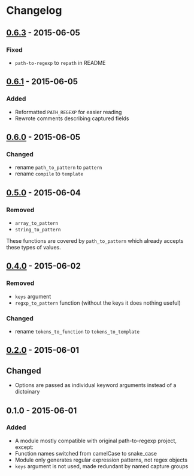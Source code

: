 # Changelog


## [0.6.3] - 2015-06-05
### Fixed
* `path-to-regexp` to `repath` in README


## [0.6.1] - 2015-06-05
### Added
* Reformatted `PATH_REGEXP` for easier reading
* Rewrote comments describing captured fields


## [0.6.0] - 2015-06-05
### Changed
* rename `path_to_pattern` to `pattern`
* rename `compile` to `template`

## [0.5.0] - 2015-06-04
### Removed
* `array_to_pattern`
* `string_to_pattern`

These functions are covered by `path_to_pattern` which already accepts these
types of values.


## [0.4.0] - 2015-06-02
### Removed
* `keys` argument
* `regxp_to_pattern` function (without the keys it does nothing useful)

### Changed
* rename `tokens_to_function` to `tokens_to_template`


## [0.2.0] - 2015-06-01
## Changed
* Options are passed as individual keyword arguments instead of a dictoinary

## 0.1.0 - 2015-06-01
### Added
* A module mostly compatible with original path-to-regexp project, except:
* Function names switched from camelCase to snake_case
* Module only generates regular expression patterns, not regex objects
* `keys` argument is not used, made redundant by named capture groups

[unreleased]: https://github.com/nickcoutsos/python-repath/compare/v0.6.3...HEAD
[0.6.3]: https://github.com/nickcoutsos/python-repath/compare/v0.6.1...v0.6.3
[0.6.1]: https://github.com/nickcoutsos/python-repath/compare/v0.6.0...v0.6.1
[0.6.0]: https://github.com/nickcoutsos/python-repath/compare/v0.5.0...v0.6.0
[0.5.0]: https://github.com/nickcoutsos/python-repath/compare/v0.4.0...v0.5.0
[0.4.0]: https://github.com/nickcoutsos/python-repath/compare/v0.2.0...v0.4.0
[0.2.0]: https://github.com/nickcoutsos/python-repath/compare/v0.1.0...v0.2.0